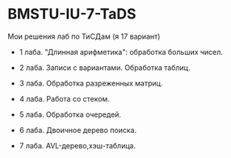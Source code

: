 # BMSTU-IU-7-TaDS
Мои решения лаб по ТиСДам (я 17 вариант)

- 1 лаба. "Длинная арифметика": обработка больших чисел.

- 2 лаба. Записи с вариантами. Обработка таблиц.

- 3 лаба. Обработка разреженных матриц.

- 4 лаба. Работа со стеком.

- 5 лаба. Обработка очередей.

- 6 лаба. Двоичное дерево поиска. 

- 7 лаба. AVL-дерево,хэш-таблица.